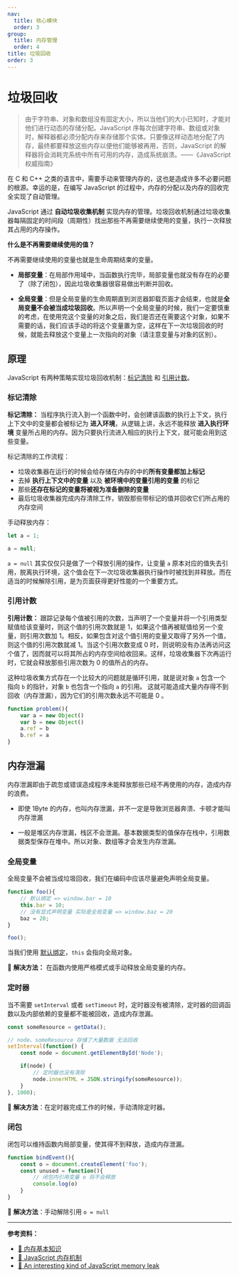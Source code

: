 ```yaml
---
nav:
  title: 核心模块
  order: 3
group:
  title: 内存管理
  order: 4
title: 垃圾回收
order: 3
---
```


# 垃圾回收

> 由于字符串、对象和数组没有固定大小，所以当他们的大小已知时，才能对他们进行动态的存储分配。JavaScript 序每次创建字符串、数组或对象时，解释器都必须分配内存来存储那个实体。只要像这样动态地分配了内存，最终都要释放这些内存以便他们能够被再用，否则，JavaScript 的解释器将会消耗完系统中所有可用的内存，造成系统崩溃。——《JavaScript 权威指南》

在 C 和 C++ 之类的语言中，需要手动来管理内存的，这也是造成许多不必要问题的根源。幸运的是，在编写 JavaScript 的过程中，内存的分配以及内存的回收完全实现了自动管理。

JavaScript 通过 **自动垃圾收集机制** 实现内存的管理。垃圾回收机制通过垃圾收集器每隔固定的时间段（周期性）找出那些不再需要继续使用的变量，执行一次释放其占用的内存操作。

**什么是不再需要继续使用的值？**

不再需要继续使用的变量也就是生命周期结束的变量。

* **局部变量**：在局部作用域中，当函数执行完毕，局部变量也就没有存在的必要了（除了闭包），因此垃圾收集器很容易做出判断并回收。

* **全局变量**：但是全局变量的生命周期直到浏览器卸载页面才会结束，也就是**全局变量不会被当成垃圾回收**。所以声明一个全局变量的时候，我们一定要慎重的考虑，在使用完这个变量的对象之后，我们是否还在需要这个对象，如果不需要的话，我们应该手动的将这个变量置为空，这样在下一次垃圾回收的时候，就能去释放这个变量上一次指向的对象（请注意变量与对象的区别）。

## 原理

JavaScript 有两种策略实现垃圾回收机制：[标记清除](#标记清除) 和 [引用计数](引用计数)。

### 标记清除

**标记清除：** 当程序执行流入到一个函数中时，会创建该函数的执行上下文，执行上下文中的变量都会被标记为 **进入环境**，从逻辑上讲，永远不能释放 **进入执行环境** 变量所占用的内存。因为只要执行流进入相应的执行上下文，就可能会用到这些变量。

标记清除的工作流程：

* 垃圾收集器在运行的时候会给存储在内存的中的**所有变量都加上标记**
* 去掉 **执行上下文中的变量** 以及 **被环境中的变量引用的变量** 的标记
* 那些**还存在标记的变量将被视为准备删除的变量**
* 最后垃圾收集器完成内存清除工作，销毁那些带标记的值并回收它们所占用的内存空间

手动释放内存：

```js
let a = 1;

a = null;
```

`a = null` 其实仅仅只是做了一个释放引用的操作，让变量 `a` 原本对应的值失去引用，脱离执行环境，这个值会在下一次垃圾收集器执行操作时被找到并释放。而在适当的时候解除引用，是为页面获得更好性能的一个重要方式。

### 引用计数

**引用计数：** 跟踪记录每个值被引用的次数，当声明了一个变量并将一个引用类型赋值给该变量时，则这个值的引用次数就是 1，如果这个值再被赋值给另一个变量，则引用次数加 1。相反，如果包含对这个值引用的变量又取得了另外一个值，则这个值的引用次数就减 1。当这个引用次数变成 0 时，则说明没有办法再访问这个值了，因而就可以将其所占的内存空间给收回来。这样，垃圾收集器下次再运行时，它就会释放那些引用次数为 0 的值所占的内存。

这种垃圾收集方式存在一个比较大的问题就是循环引用，就是说对象 `a` 包含一个指向 `b` 的指针，对象 `b` 也包含一个指向 `a` 的引用。 这就可能造成大量内存得不到回收（内存泄漏），因为它们的引用次数永远不可能是 0 。

```js
function problem(){
    var a = new Object()
    var b = new Object()
    a.ref = b
    b.ref = a
}
```

## 内存泄漏

内存泄漏即由于疏忽或错误造成程序未能释放那些已经不再使用的内存，造成内存的浪费。

* 即使 1Byte 的内存，也叫内存泄漏，并不一定是导致浏览器奔溃、卡顿才能叫内存泄漏

* 一般是堆区内存泄漏，栈区不会泄漏。基本数据类型的值保存在栈中，引用数据类型保存在堆中。所以对象、数组等才会发生内存泄漏。

### 全局变量

全局变量不会被当成垃圾回收，我们在编码中应该尽量避免声明全局变量。

```js
function foo(){
    // 默认绑定 => window.bar = 10
    this.bar = 10;
    // 没有显式声明变量 实际是全局变量 => window.baz = 20
    baz = 20;
}

foo();
```

当我们使用 [默认绑定](../execution/this.md#默认绑定)，`this` 会指向全局对象。

🔧 **解决方法：** 在函数内使用严格模式或手动释放全局变量的内存。

### 定时器

当不需要 `setInterval` 或者 `setTimeout` 时，定时器没有被清除，定时器的回调函数以及内部依赖的变量都不能被回收，造成内存泄漏。

```js
const someResource = getData();

// node、someResource 存储了大量数据 无法回收
setInterval(function() {
    const node = document.getElementById('Node');

    if(node) {
        // 定时器也没有清除
        node.innerHTML = JSON.stringify(someResource));
    }
}, 1000);
```

🔧 **解决方法**：在定时器完成工作的时候，手动清除定时器。

### 闭包

闭包可以维持函数内局部变量，使其得不到释放，造成内存泄漏。

```js
function bindEvent(){
    const o = document.createElement('foo');
    const unused = function(){
        // 闭包内引用变量 o 将不会释放
        console.log(o)
    }
}
```

🔧 **解决方法**：手动解除引用 `o = null`

---

**参考资料：**

* [📝 内存基本知识](<https://segmentfault.com/a/1190000006104910>)
* [📝 JavaScript 内存机制](<https://juejin.im/post/5b10ba336fb9a01e66164346>)
* [📝 An interesting kind of JavaScript memory leak](<https://blog.meteor.com/an-interesting-kind-of-javascript-memory-leak-8b47d2e7f156>)